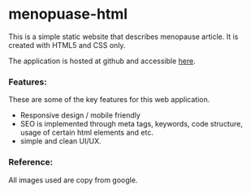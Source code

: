 # menopuase-html

This is a simple static website that describes menopause article. It is created with HTML5 and CSS only.

The application is hosted at github and accessible [here](https://hongyuanloo.github.io/menopuase-html/).

### Features:

These are some of the key features for this web application.

- Responsive design / mobile friendly
- SEO is implemented through meta tags, keywords, code structure, usage of certain html elements and etc.
- simple and clean UI/UX.

### Reference:

All images used are copy from google.
